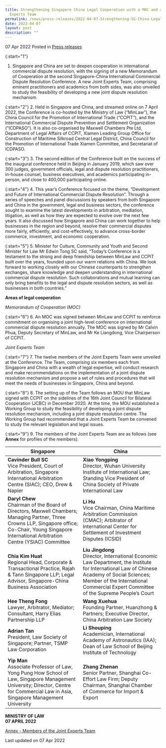 ```yaml
---
title: Strengthening Singapore China Legal Cooperation with a MOC and a Joint
  Experts Team
permalink: /news/press-releases/2022-04-07-Strengthening-SG-China-Legal-Cooperation-MOC-Joint-Experts-Team
date: 2022-04-07
layout: post
description: ""
---
```

07 Apr 2022 Posted in [Press releases](/news/press-releases)

{:start="1"}
1.	Singapore and China are set to deepen cooperation in international commercial dispute resolution, with the signing of a new Memorandum of Cooperation at the second Singapore-China International Commercial Dispute Resolution Conference. A new Joint Experts Team, comprising eminent practitioners and academics from both sides, was also unveiled to study the feasibility of developing a new joint dispute resolution mechanism.

{:start="2"}
2.	Held in Singapore and China, and streamed online on 7 April 2022, the Conference is co-hosted by the Ministry of Law (“MinLaw”), the China Council for the Promotion of International Trade (“CCPIT”), and the International Commercial Dispute Prevention and Settlement Organization (“ICDPASO”). It is also co-organised by Maxwell Chambers Pte Ltd, Department of Legal Affairs of CCPIT, Xiamen Leading Group Office for Construction of Maritime Silkroad Central Legal District, China Council for the Promotion of International Trade Xiamen Committee, and Secretariat of ICDPASO. 

{:start="3"}
3.	The second edition of the Conference built on the success of the inaugural conference held in Beijing in January 2019, which saw over 300 judges, government officials, legal and dispute resolution practitioners, in-house counsel, business executives, and academics participating in-person, and close to 400,000 participating online. 

{:start="4"}
4.	This year’s Conference focused on the theme, “Development and Future of International Commercial Dispute Resolution”. Through a series of speeches and panel discussions by speakers from both Singapore and China in the government, legal and business sectors, the conference sought to examine the latest developments in arbitration, mediation, litigation, as well as how they are expected to evolve over the next few years. It also discussed how Singapore and China can work together to help businesses in the region and beyond, resolve their commercial disputes more fairly, efficiently, and cost-effectively, to advance cross-border commerce, investment, and economic cooperation. 

{:start="5"}
5.	Minister for Culture, Community and Youth and Second Minister for Law Mr Edwin Tong SC said, “Today’s Conference is a testament to the strong and deep friendship between MinLaw and CCPIT built over the years, founded upon our warm relations with China. We look forward to working closely with our Chinese counterparts to strengthen exchanges, share knowledge and deepen understanding in international commercial dispute resolution. Such collaborations and mutual learning can only bring benefits to the legal and dispute resolution sectors, as well as businesses in both countries.” 

**Areas of legal cooperation**

*Memorandum of Cooperation (MOC)*

{:start="6"}
6.	An MOC was signed between MinLaw and CCPIT to reinforce commitment on organising a joint high-level conference on international commercial dispute resolution annually. The MOC was signed by Mr Calvin Phua, Deputy Secretary of MinLaw, and Mr Ke Liangdong, Vice Chairperson of CCPIT. 

*Joint Experts Team*

{:start="7"}
7.	The twelve members of the Joint Experts Team were unveiled at the Conference. The Team, comprising six members each from Singapore and China with a wealth of legal expertise, will conduct research and make recommendations on the implementation of a joint dispute resolution mechanism and propose a set of rules and procedures that will meet the needs of businesses in Singapore, China and beyond. 

{:start="8"}
8.	The setting up of the Team follows an MOU that MinLaw signed with CCPIT on the sidelines of the 16th Joint Council for Bilateral Cooperation (JCBC) in December 2020. At the time, the MOU established a Working Group to study the feasibility of developing a joint dispute resolution mechanism, including a joint dispute resolution centre. The Working Group had recommended that a Joint Experts Team be convened to study the relevant legislation and legal issues.

{:start="9"}
9.	The members of the Joint Experts Team are as follows (see <b>Annex</b> for profiles of the members).


| Singapore    | China |
| ----------- | ----------- |
| <b>Cavinder Bull SC</b> <br>Vice President, Court of Arbitration, Singapore International Arbitration Centre (SIAC); CEO, Drew & Napier     | <b>Xiao Yongping</b><br>Director, Wuhan University Institute of International Law; Standing Vice President of China Society of Private International Law<br> |
| <b>Daryl Chew</b> <br>Chairman of the Board of Directors, Maxwell Chambers; Managing Partner, Three Crowns LLP, Singapore office; Co-Chair, Young Singapore International Arbitration Centre (YSIAC) Committee     | <b>Li Hu</b><br>Vice Chairman, China Maritime Arbitration Commission (CMAC); Arbitrator of International Center for Settlement of Investment Disputes (ICSID) <br> |
| <b>Chia Kim Huat</b> <br>Regional Head, Corporate & Transactional Practice, Rajah & Tann Singapore LLP; Legal Advisor, Singapore-China Business Association     | <b>Liu Jingdong</b><br>Director, International Economic Law Department, the Institute for International Law of Chinese Academy of Social Sciences; Member of the International Commercial Expert Committee of the Supreme People’s Court<br> |
| <b>Hee Theng Fong</b> <br>Lawyer, Arbitrator, Mediator; Consultant, Harry Elias Partnership LLP     | <b>Wang Xuehua</b><br>Founding Partner, Huanzhong & Partners; Executive Director, China Arbitration Law Society<br> |
| <b>Adrian Tan</b> <br>President, Law Society of Singapore; Partner, TSMP Law Corporation     | <b>Li Shouping</b><br>Academician, International Academy of Astronautics (IAA); Dean of Law School of Beijing Institute of Technology<br> |
| <b>Yip Man</b> <br>Associate Professor of Law, Yong Pung How School of Law, Singapore Management University; Director, Centre for Commercial Law in Asia, Singapore Management University     | <b>Zhang Zhenan</b><br>Senior Partner, Shanghai Co-Effort Law Firm; Deputy Chairman, Shanghai Chamber of Commerce for Import & Export <br> |
 

**MINISTRY OF LAW**
<br>**07 APRIL 2022**

[Annex - Members of the Joint Experts Team](/files/news/press-releases/2022/01/SGChinaIDRC2022_Press_Release_Annex.pdf)<br>


<p class="right-side-updated">Last updated on 07 Apr 2022</p>